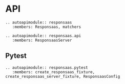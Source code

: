 # API

```{eval-rst}
.. autoapimodule:: responsaas
   :members: Responsaas, matchers
```

```{eval-rst}
.. autoapimodule:: responsaas.api
   :members: ResponsaasServer
```

## Pytest

```{eval-rst}
.. autoapimodule:: responsaas.pytest
   :members: create_responsaas_fixture, create_responsaas_server_fixture, ResponsaasConfig
```
